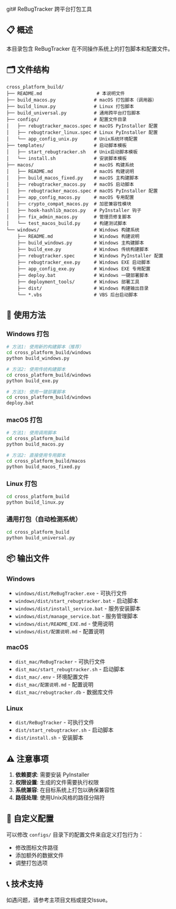 git# ReBugTracker 跨平台打包工具

## 📋 概述

本目录包含 ReBugTracker 在不同操作系统上的打包脚本和配置文件。

## 🗂️ 文件结构

```
cross_platform_build/
├── README.md                    # 本说明文件
├── build_macos.py              # macOS 打包脚本（调用器）
├── build_linux.py              # Linux 打包脚本
├── build_universal.py          # 通用跨平台打包脚本
├── configs/                    # 配置文件目录
│   ├── rebugtracker_macos.spec # macOS PyInstaller 配置
│   ├── rebugtracker_linux.spec # Linux PyInstaller 配置
│   └── app_config_unix.py      # Unix系统环境配置
├── templates/                  # 启动脚本模板
│   ├── start_rebugtracker.sh   # Unix启动脚本模板
│   └── install.sh              # 安装脚本模板
├── macos/                      # macOS 构建系统
│   ├── README.md               # macOS 构建说明
│   ├── build_macos_fixed.py    # macOS 主构建脚本
│   ├── rebugtracker_macos.py   # macOS 启动脚本
│   ├── rebugtracker_macos.spec # macOS PyInstaller 配置
│   ├── app_config_macos.py     # macOS 专用配置
│   ├── crypto_compat_macos.py  # 加密兼容性模块
│   ├── hook-hashlib_macos.py   # PyInstaller 钩子
│   ├── fix_admin_macos.py      # 管理员修复脚本
│   └── test_macos_build.py     # 构建测试脚本
└── windows/                    # Windows 构建系统
    ├── README.md               # Windows 构建说明
    ├── build_windows.py        # Windows 主构建脚本
    ├── build_exe.py            # Windows 传统构建脚本
    ├── rebugtracker.spec       # Windows PyInstaller 配置
    ├── rebugtracker_exe.py     # Windows EXE 启动脚本
    ├── app_config_exe.py       # Windows EXE 专用配置
    ├── deploy.bat              # Windows 一键部署脚本
    ├── deployment_tools/       # Windows 部署工具
    ├── dist/                   # Windows 构建输出目录
    └── *.vbs                   # VBS 后台启动脚本
```

## 🚀 使用方法

### Windows 打包
```bash
# 方法1: 使用新的构建脚本（推荐）
cd cross_platform_build/windows
python build_windows.py

# 方法2: 使用传统构建脚本
cd cross_platform_build/windows
python build_exe.py

# 方法3: 使用一键部署脚本
cd cross_platform_build/windows
deploy.bat
```

### macOS 打包
```bash
# 方法1: 使用调用脚本
cd cross_platform_build
python build_macos.py

# 方法2: 直接使用专用脚本
cd cross_platform_build/macos
python build_macos_fixed.py
```

### Linux 打包
```bash
cd cross_platform_build
python build_linux.py
```

### 通用打包（自动检测系统）
```bash
cd cross_platform_build
python build_universal.py
```

## 📦 输出文件

### Windows
- `windows/dist/ReBugTracker.exe` - 可执行文件
- `windows/dist/start_rebugtracker.bat` - 启动脚本
- `windows/dist/install_service.bat` - 服务安装脚本
- `windows/dist/manage_service.bat` - 服务管理脚本
- `windows/dist/README_EXE.md` - 使用说明
- `windows/dist/配置说明.md` - 配置说明

### macOS
- `dist_mac/ReBugTracker` - 可执行文件
- `dist_mac/start_rebugtracker.sh` - 启动脚本
- `dist_mac/.env` - 环境配置文件
- `dist_mac/配置说明.md` - 配置说明
- `dist_mac/rebugtracker.db` - 数据库文件

### Linux
- `dist/ReBugTracker` - 可执行文件
- `dist/start_rebugtracker.sh` - 启动脚本
- `dist/install.sh` - 安装脚本

## ⚠️ 注意事项

1. **依赖要求**: 需要安装 PyInstaller
2. **权限设置**: 生成的文件需要执行权限
3. **系统兼容**: 在目标系统上打包以确保兼容性
4. **路径处理**: 使用Unix风格的路径分隔符

## 🔧 自定义配置

可以修改 `configs/` 目录下的配置文件来自定义打包行为：
- 修改图标文件路径
- 添加额外的数据文件
- 调整打包选项

## 📞 技术支持

如遇问题，请参考主项目文档或提交Issue。
